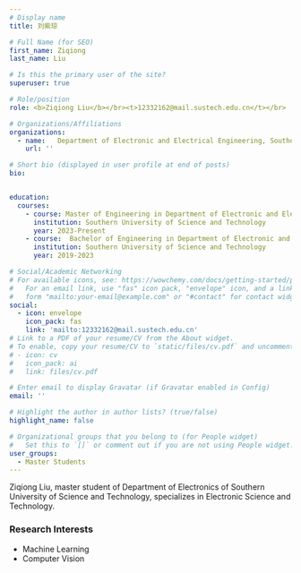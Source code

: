 ```yaml
---
# Display name
title: 刘紫琼

# Full Name (for SEO)
first_name: Ziqiong
last_name: Liu

# Is this the primary user of the site?
superuser: true

# Role/position
role: <b>Ziqiong Liu</b></br><t>12332162@mail.sustech.edu.cn</t></br>

# Organizations/Affiliations
organizations:
  - name:   Department of Electronic and Electrical Engineering, Southern University of Science and Technology
    url: ''

# Short bio (displayed in user profile at end of posts)
bio:


education:
  courses:
    - course: Master of Engineering in Department of Electronic and Electrical Engineering
      institution: Southern University of Science and Technology
      year: 2023-Present
    - course:  Bachelor of Engineering in Department of Electronic and Electrical Engineering
      institution: Southern University of Science and Technology
      year: 2019-2023

# Social/Academic Networking
# For available icons, see: https://wowchemy.com/docs/getting-started/page-builder/#icons
#   For an email link, use "fas" icon pack, "envelope" icon, and a link in the
#   form "mailto:your-email@example.com" or "#contact" for contact widget.
social:
  - icon: envelope
    icon_pack: fas
    link: 'mailto:12332162@mail.sustech.edu.cn'
# Link to a PDF of your resume/CV from the About widget.
# To enable, copy your resume/CV to `static/files/cv.pdf` and uncomment the lines below.
# - icon: cv
#   icon_pack: ai
#   link: files/cv.pdf

# Enter email to display Gravatar (if Gravatar enabled in Config)
email: ''

# Highlight the author in author lists? (true/false)
highlight_name: false

# Organizational groups that you belong to (for People widget)
#   Set this to `[]` or comment out if you are not using People widget.
user_groups:
  - Master Students
---
```


Ziqiong Liu, master student of Department of Electronics of Southern University of Science and Technology, specializes in Electronic Science and Technology.

### **Research Interests**
* Machine Learning
* Computer Vision